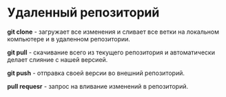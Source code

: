# Удаленный репозиторий
**git clone** - загружает все изменения и сливает все ветки на локальном компьютере и в удаленном репозитории.

**git pull** - скачивание всего из текущего репозитория и автоматически делает слияние с нашей версией.

**git push** - отправка своей версии во внешний репозиторий.

**pull requesr** - запрос на вливание изменений в репозиторий.

